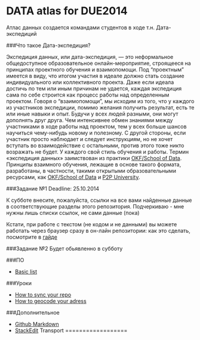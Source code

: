 DATA atlas for DUE2014
==================
Атлас данных создается командами студентов в ходе т.н. Дата-экспедиций

###Что такое Дата-экспедиция?

Экспедиция данных, или дата-экспедиция, — это неформальное общедоступное образовательное онлайн-мероприятие, строящееся на принципах проектного обучения и взаимопомощи. Под “проектным” имеется в виду, что итогом участия в идеале должно стать создание индивидуального или коллективного проекта. Даже если идеала достичь по тем или иным причинам не удается, каждая экспедиция сама по себе строится как процесс работы над определенным проектом. Говоря о “взаимопомощи”, мы исходим из того, что у каждого из участников экспедиции, помимо желания получить результат, есть те или иные навыки и опыт. Будучи у всех людей разными, они могут дополнять друг друга. Чем интенсивнее обмен знаниями между участниками в ходе работы над проектом, тем у всех больше шансов научиться чему-нибудь новому и полезному. С другой стороны, если участник просто наблюдает и следует инструкциям, но не хочет вступать во взаимодействие с остальными, против этого тоже никто возражать не будет. У каждого свой стиль обучения и работы. Термин «экспедиция данных» заимствован из практики [OKF/School of Data](http://schoolofdata.org/). Принципы взаимного обучения, лежащие в основе такого формата, разработаны, в частности, такими открытыми образовательными ресурсами, как [OKF/School of Data](http://schoolofdata.org/) и [P2P University](https://p2pu.org/en/).


###Задание №1
Deadline: 25.10.2014

К субботе внесите, пожалуйста, ссылки на все вами найденные данные в соответствующие разделы этого репозитория.
Подчеркиваю - мне нужны лишь списки ссылок, не сами данные (пока)

Кстати, при работе с текстом (не кодом и не данными) вы можете работать через браузер сразу в он-лайн репозитории:
как это сделать, посмотрите в [гайде](https://github.com/Casyfill/DUE2014_open_syllabus/blob/master/1_Intensiv_16-18oct/1_3_Data_Expedition/GitHub_guide_edit.md)

###Задание №2
Будет обьявленно в субботу



###ПО
- [Basic list](https://github.com/Casyfill/Data_atlas_DUE2014/blob/master/Resources.md)

###Уроки
- [How to sync your repo](http://www.youtube.com/watch?v=bTaFAqJ6bjE)
- [How to geocode your adress](https://github.com/OpenRefine/OpenRefine/wiki/GREL-Functions)

###Дополнительное
- [Github Markdown](https://help.github.com/articles/github-flavored-markdown/)
- [StackEdit](https://stackedit.io/)
Transport
==================
